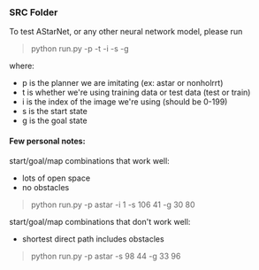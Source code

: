 ### SRC Folder 

To test AStarNet, or any other neural network model, please run 

> python run.py -p -t -i -s -g

where:
- p is the planner we are imitating (ex: astar or nonholrrt)
- t is whether we're using training data or test data (test or train)
- i is the index of the image we're using (should be 0-199)
- s is the start state
- g is the goal state 

#### Few personal notes:

start/goal/map combinations that work well:
- lots of open space
- no obstacles
> python run.py -p astar -i 1 -s 106 41 -g 30 80

start/goal/map combinations that don't work well:
- shortest direct path includes obstacles
> python run.py -p astar -s 98 44 -g 33 96
